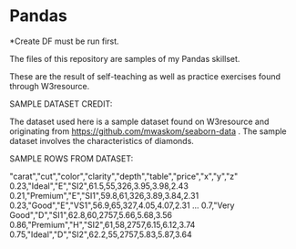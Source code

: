 # Pandas

*Create DF must be run first.

The files of this repository are samples of my Pandas skillset.

These are the result of self-teaching as well as practice exercises found through W3resource.


SAMPLE DATASET CREDIT: 

The dataset used here is a sample dataset found on W3resource and 
originating from https://github.com/mwaskom/seaborn-data . The sample dataset involves the 
characteristics of diamonds.

SAMPLE ROWS FROM DATASET:

"carat","cut","color","clarity","depth","table","price","x","y","z"
0.23,"Ideal","E","SI2",61.5,55,326,3.95,3.98,2.43
0.21,"Premium","E","SI1",59.8,61,326,3.89,3.84,2.31
0.23,"Good","E","VS1",56.9,65,327,4.05,4.07,2.31
...
0.7,"Very Good","D","SI1",62.8,60,2757,5.66,5.68,3.56
0.86,"Premium","H","SI2",61,58,2757,6.15,6.12,3.74
0.75,"Ideal","D","SI2",62.2,55,2757,5.83,5.87,3.64
